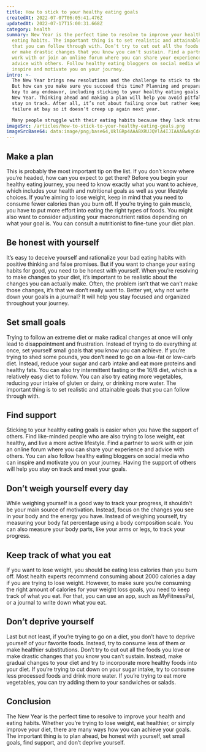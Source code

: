 ```yaml
---
title: How to stick to your healthy eating goals
createdAt: 2022-07-07T06:05:41.476Z
updatedAt: 2022-07-17T15:00:31.668Z
category: health
summary: New Year is the perfect time to resolve to improve your health and
  eating habits. The important thing is to set realistic and attainable goals
  that you can follow through with. Don’t try to cut out all the foods you love
  or make drastic changes that you know you can't sustain. Find a partner to
  work with or join an online forum where you can share your experience and
  advice with others. Follow healthy eating bloggers on social media who can
  inspire and motivate you on your journey.
intro: >-
  The New Year brings new resolutions and the challenge to stick to them.
  But how can you make sure you succeed this time? Planning and preparation are
  key to any endeavor, including sticking to your healthy eating goals in the
  New Year. Thinking ahead and making a plan will help you avoid pitfalls and
  stay on track. After all, it’s not about failing once but rather keeping
  failure at bay so it doesn’t creep up again next year. 

  Many people struggle with their eating habits because they lack structure or fail to plan ahead. That’s why creating a strategy is essential if you want to maintain this commitment for good. Whether it’s going on a diet, cutting out certain foods or reducing your intake of fats, proteins or carbs – there are different ways how you can achieve your goals. Here are some helpful tips:
imageSrc: /articles/how-to-stick-to-your-healthy-eating-goals.png
imageSrcBase64: data:image/png;base64,UklGRp4AAABXRUJQVlA4IJIAAABwAgCdASoKAAoAAUAmJagCdDBFgZCULgxXvmAAAP740msqT0t1vrac4GJkN6bKlX+P/2WlPKmDE9ODn8YuD2UEJI6C3PB72IyfPyL9aitLxllc1Br1Or5Mro4jGsd5a2djv+gpT6eP51LLz8WC/4yMfwcmf2b9PdAiTICb1hOfK/zxnj/qcmf5UP9LO338j5AAAA==
---
```


## Make a plan

This is probably the most important tip on the list. If you don’t know where you’re headed, how can you expect to get there? Before you begin your healthy eating journey, you need to know exactly what you want to achieve, which includes your health and nutritional goals as well as your lifestyle choices.
If you’re aiming to lose weight, keep in mind that you need to consume fewer calories than you burn off. If you’re trying to gain muscle, you have to put more effort into eating the right types of foods. You might also want to consider adjusting your macronutrient ratios depending on what your goal is. You can consult a nutritionist to fine-tune your diet plan.

## Be honest with yourself

It’s easy to deceive yourself and rationalize your bad eating habits with positive thinking and false promises. But if you want to change your eating habits for good, you need to be honest with yourself.
When you’re resolving to make changes to your diet, it’s important to be realistic about the changes you can actually make. Often, the problem isn’t that we can’t make those changes, it’s that we don’t really want to.
Better yet, why not write down your goals in a journal? It will help you stay focused and organized throughout your journey.

## Set small goals

Trying to follow an extreme diet or make radical changes at once will only lead to disappointment and frustration. Instead of trying to do everything at once, set yourself small goals that you know you can achieve.
If you’re trying to shed some pounds, you don’t need to go on a low-fat or low-carb diet. Instead, reduce your sugar and carb intake and eat more proteins and healthy fats. You can also try intermittent fasting or the 16/8 diet, which is a relatively easy diet to follow.
You can also try eating more vegetables, reducing your intake of gluten or dairy, or drinking more water. The important thing is to set realistic and attainable goals that you can follow through with.

## Find support

Sticking to your healthy eating goals is easier when you have the support of others. Find like-minded people who are also trying to lose weight, eat healthy, and live a more active lifestyle.
Find a partner to work with or join an online forum where you can share your experience and advice with others. You can also follow healthy eating bloggers on social media who can inspire and motivate you on your journey. Having the support of others will help you stay on track and meet your goals.

## Don’t weigh yourself every day

While weighing yourself is a good way to track your progress, it shouldn’t be your main source of motivation. Instead, focus on the changes you see in your body and the energy you have.
Instead of weighing yourself, try measuring your body fat percentage using a body composition scale. You can also measure your body parts, like your arms or legs, to track your progress.

## Keep track of what you eat

If you want to lose weight, you should be eating less calories than you burn off. Most health experts recommend consuming about 2000 calories a day if you are trying to lose weight.
However, to make sure you’re consuming the right amount of calories for your weight loss goals, you need to keep track of what you eat. For that, you can use an app, such as MyFitnessPal, or a journal to write down what you eat.

## Don’t deprive yourself

Last but not least, if you’re trying to go on a diet, you don’t have to deprive yourself of your favorite foods. Instead, try to consume less of them or make healthier substitutions.
Don’t try to cut out all the foods you love or make drastic changes that you know you can’t sustain. Instead, make gradual changes to your diet and try to incorporate more healthy foods into your diet.
If you’re trying to cut down on your sugar intake, try to consume less processed foods and drink more water. If you’re trying to eat more vegetables, you can try adding them to your sandwiches or salads.

## Conclusion

The New Year is the perfect time to resolve to improve your health and eating habits. Whether you’re trying to lose weight, eat healthier, or simply improve your diet, there are many ways how you can achieve your goals. The important thing is to plan ahead, be honest with yourself, set small goals, find support, and don’t deprive yourself.
